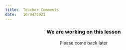 ```yaml
---
title:  Teacher Comments
date:   16/04/2021
---
```


### <center>We are working on this lesson</center>
<center>Please come back later</center>